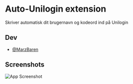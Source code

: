 # Auto-Unilogin extension

Skriver automatisk dit brugernavn og kodeord ind på Unilogin





## Dev

- [@MarzBaren](https://github.com/MarzBaren/)


## Screenshots

![App Screenshot](https://media.discordapp.net/attachments/1242932328355991654/1262405423986638941/image.png?ex=66967a2b&is=669528ab&hm=415072bfb087d761c9142d47b82c4253f7d593addc48bc992afcc78621079336&=)

